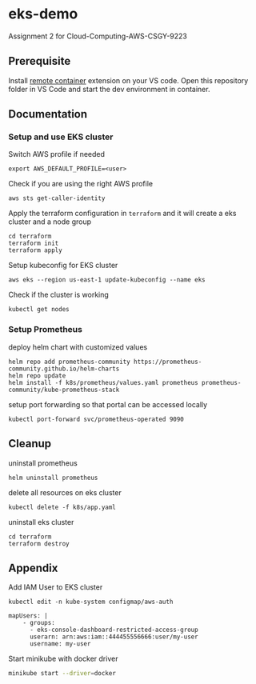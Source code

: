 # eks-demo
Assignment 2 for Cloud-Computing-AWS-CSGY-9223


## Prerequisite
Install [remote container](https://marketplace.visualstudio.com/items?itemName=ms-vscode-remote.remote-containers) extension on your VS code. Open this repository folder in VS Code and start the dev environment in container.
## Documentation
### Setup and use EKS cluster
Switch AWS profile if needed
```
export AWS_DEFAULT_PROFILE=<user>
```

Check if you are using the right AWS profile
```
aws sts get-caller-identity
```

Apply the terraform configuration in `terraform` and it will create a eks cluster and a node group
```
cd terraform
terraform init
terraform apply
```

Setup kubeconfig for EKS cluster
```
aws eks --region us-east-1 update-kubeconfig --name eks
```

Check if the cluster is working
```
kubectl get nodes
```

### Setup Prometheus
deploy helm chart with customized values
```
helm repo add prometheus-community https://prometheus-community.github.io/helm-charts
helm repo update
helm install -f k8s/prometheus/values.yaml prometheus prometheus-community/kube-prometheus-stack
```

setup port forwarding so that portal can be accessed locally
```
kubectl port-forward svc/prometheus-operated 9090
```




## Cleanup
uninstall prometheus
```
helm uninstall prometheus
```
delete all resources on eks cluster
```
kubectl delete -f k8s/app.yaml
```
uninstall eks cluster
```
cd terraform
terraform destroy
```

## Appendix
Add IAM User to EKS cluster
```
kubectl edit -n kube-system configmap/aws-auth
```
```
mapUsers: |
    - groups:
      - eks-console-dashboard-restricted-access-group      
      userarn: arn:aws:iam::444455556666:user/my-user
      username: my-user
```

Start minikube with docker driver
```bash
minikube start --driver=docker
```